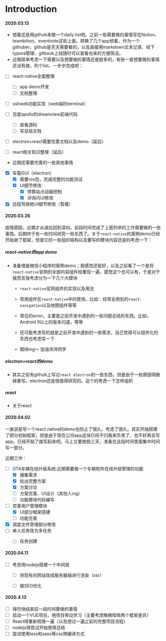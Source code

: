 # Introduction

#### 2020.03.13

- 想着还是用github来做一个daily list吧。之前一些需要做的事情写在Notion、teambition、eventnote这些上面。转换了几个app想着，作为一个githuber，github是天天需要看的，以及直接用markdown文本记录、线下typora管理、gitbook上线随时可以查看也来的方便简洁。
- 近期简单考虑一下需要以及想要做的事情还是挺多的，有些一直想要做的事情还没有做。列个list，一步步完成吧：

- [ ] react-native全面整理
  - [ ] app demo开发
  - [ ] 文档整理

- [ ] sshweb功能实现（web端的terminal）
- [ ] 百度apollo的dreamview前端代码
  - [ ] 查看源码
  - [ ] 写总结文档

- [ ] electron+react需要完善文档以及demo（延后）
- [ ] react相关知识整理（延后）



- 近期还需要完善的一些其他事情

- [x] 车载GUI（electron）
  - [x] 需要ros包，完成完整的功能测试
  - [x] UI细节修改
    - [x] 停靠站点动画控制
    - [x] 详询问UI修改

- [x] 远程驾驶舱UI细节修改（暂缓）

#### 2020.03.26

疫情原因，近期才从湖北回到深圳。前段时间完成了上面列举的工作需要做的一些事情。后期终于有一些时间研究一些东西了。关于`react-native`的案例demo已经开始谢了框架，但是它的一些组织结构以及要写的模块内容还是的考虑一下：

##### react-native的app demo

- 准备借鉴微信小程序的案例demo；我感觉还挺好，以及之前看了一个是将`react-native`官网的全部内容组件给重现一遍，感觉这个也可以有，于是对于我而言我考虑分为一下几个大模块

  - `react-native`官网组件的实现以及用法

  - 常用组件在`react-native`中的使用。比如：经常会用到的`react-navigation`以及地图组件等等

  - 常见的error。主要是之前开发中遇到的一些问题总结的东西。比如，Android 9以上的版本闪退，等等

  - 还可能考虑写的就是之前开发中遇到的一些需求，自己觉得可以组件化的东西也考虑写一下

  - 期待ing～ 加油沛沛同学

    

##### electron+react的demo

- 其实之前有github上写过`react electron`的一些东西，但是由于一些原因得删掉重写。electron还是很值得研究的。这个的考虑一下怎样组织

##### react

- 关于react



#### 2020.04.02

一直说是写一个react native的demo也防止了很久。考虑了很久。其实开始搭建了部分初始框架，但是由于现在公司app这块已经不归我来负责了，也不好再去写app。已经开始了就写起来吧。马上又要放假三天，准备在这段时间里面集中时间写一部分。

近期工作：

- [ ] OTA车辆在线升级系统:近期需要做一个车辆软件在线升级管理的功能
  - [x] 搜集需求
  - [x] 给出完整方案
  - [x] 方案讨论
  - [ ] 方案完善、UI设计（其他人ing）
  - [ ] 功能模块代码编写
- [ ] 完善用户管理模块
  - [x] UI部分框架搭建
  - [ ] 功能完善
- [x] 调度文件管理部分修改
- [ ] 单人任务改为多任务
  - [ ] 任务创建





#### 2020.04.11

- [ ] 考虑用nodejs搭建一个中间层
  - [ ] 将现有的网站改成服务器端进行渲染（ssr）
  - [ ] 做SEO优化



#### 2020.4.13

- [ ] 得尽快结束前一段时间要做的事情
- [ ] 启动一个VUE项目，用项目带动学习（主要考虑略微知晓两个框架差异）
- [ ] React得重新梳理一遍（以及想过一遍之前的完整项目流程）
- [ ] nodejs得尝试开始使用总结
- [ ] 尝试使用less和sass等css预编译方式